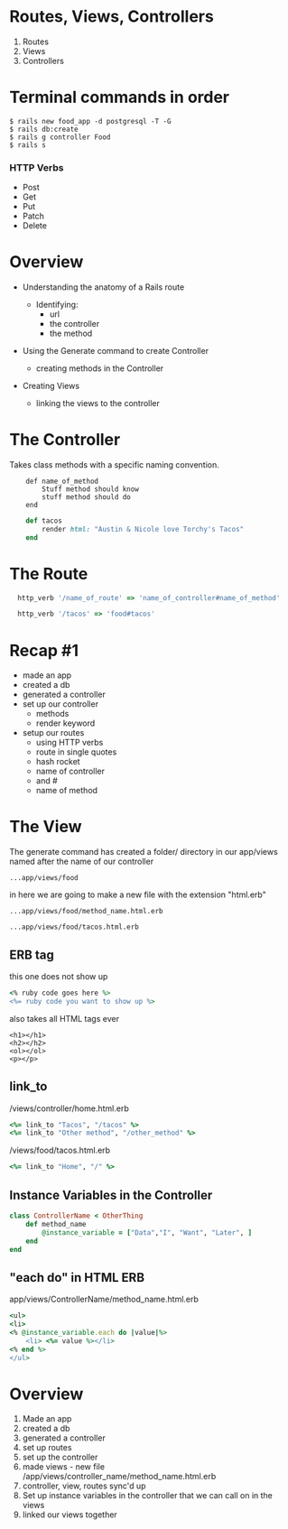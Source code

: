 # Routes, Views, Controllers

1. Routes
2. Views
3. Controllers

# Terminal commands in order
```
$ rails new food_app -d postgresql -T -G
$ rails db:create
$ rails g controller Food
$ rails s
```

### HTTP Verbs
- Post 
- Get
- Put
- Patch
- Delete

# Overview
- Understanding the anatomy of a Rails route
  -  Identifying:
       - url
       - the controller
       - the method

- Using the Generate command to create Controller
    - creating methods in the Controller

- Creating Views
    - linking the views to the controller

# The Controller
Takes class methods with a specific  naming convention. 

```
    def name_of_method
        Stuff method should know 
        stuff method should do
    end
```

```ruby
    def tacos
        render html: "Austin & Nicole love Torchy's Tacos"
    end
```

# The Route
```ruby
  http_verb '/name_of_route' => 'name_of_controller#name_of_method'
```
```ruby
  http_verb '/tacos' => 'food#tacos'
```

# Recap #1 
- made an app
- created a db
- generated a controller
- set up our controller
    - methods
    - render keyword
- setup our routes
    - using HTTP verbs 
    - route in single quotes
    - hash rocket
    - name of controller
    - and #
    - name of method 

# The View

The generate command has created a folder/ directory in our app/views named after the name of our controller
```
...app/views/food

```
in here we are going to make a new file with the extension "html.erb"
```
...app/views/food/method_name.html.erb

...app/views/food/tacos.html.erb

```
## ERB tag
this one does not show up
```ruby
<% ruby code goes here %>
<%= ruby code you want to show up %>
```
also takes all HTML tags ever
```
<h1></h1> 
<h2></h2>
<ol></ol>
<p></p>
```

## link_to
/views/controller/home.html.erb
```ruby
<%= link_to "Tacos", "/tacos" %>
<%= link_to "Other method", "/other_method" %>
```
/views/food/tacos.html.erb
```ruby
<%= link_to "Home", "/" %> 
```
## Instance Variables in the Controller

```ruby
class ControllerName < OtherThing
    def method_name
        @instance_variable = ["Data","I", "Want", "Later", ]
    end
end
```

## "each do" in HTML ERB
app/views/ControllerName/method_name.html.erb
```ruby
<ul>  
<li>
<% @instance_variable.each do |value|%>
    <li> <%= value %></li>
<% end %>
</ul>
```

# Overview
1. Made an app
2. created a db
3. generated a controller
4. set up routes
5. set up the controller
6. made views - new file /app/views/controller_name/method_name.html.erb
7. controller, view, routes sync'd up
8. Set up instance variables in the controller that we can call on in the views
9. linked our views together
